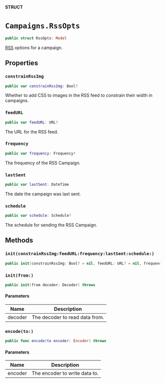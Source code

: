 **STRUCT**

# `Campaigns.RssOpts`

```swift
public struct RssOpts: Model
```

[RSS](https://mailchimp.com/help/share-your-blog-posts-with-mailchimp/) options for a campaign.

## Properties
### `constrainRssImg`

```swift
public var constrainRssImg: Bool?
```

Whether to add CSS to images in the RSS feed to constrain their width in campaigns.

### `feedURL`

```swift
public var feedURL: URL?
```

The URL for the RSS feed.

### `frequency`

```swift
public var frequency: Frequency?
```

The frequency of the RSS Campaign.

### `lastSent`

```swift
public var lastSent: DateTime
```

The date the campaign was last sent.

### `schedule`

```swift
public var schedule: Schedule?
```

The schedule for sending the RSS Campaign.

## Methods
### `init(constrainRssImg:feedURL:frequency:lastSent:schedule:)`

```swift
public init(constrainRssImg: Bool? = nil, feedURL: URL? = nil, frequency: Frequency? = nil, lastSent: Date? = nil, schedule: Schedule? = nil)
```

### `init(from:)`

```swift
public init(from decoder: Decoder) throws
```

#### Parameters

| Name | Description |
| ---- | ----------- |
| decoder | The decoder to read data from. |

### `encode(to:)`

```swift
public func encode(to encoder: Encoder) throws
```

#### Parameters

| Name | Description |
| ---- | ----------- |
| encoder | The encoder to write data to. |
